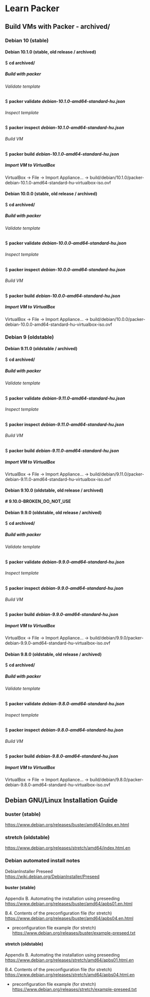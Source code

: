 # Learn Packer

## Build VMs with Packer - archived/

### Debian 10 (stable)

#### Debian 10.1.0 (stable, old release / archived)

$ **cd archived/**

##### Build with packer

###### Validate template

$ **packer validate** ***debian-10.1.0-amd64-standard-hu.json***  

###### Inspect template

$ **packer inspect** ***debian-10.1.0-amd64-standard-hu.json***  

###### Build VM

$ **packer build** ***debian-10.1.0-amd64-standard-hu.json***  

##### Import VM to VirtualBox

VirtualBox -> File -> Import Appliance... -> build/debian/10.1.0/packer-debian-10.1.0-amd64-standard-hu-virtualbox-iso.ovf  

#### Debian 10.0.0 (stable, old release / archived)

$ **cd archived/**

##### Build with packer

###### Validate template

$ **packer validate** ***debian-10.0.0-amd64-standard-hu.json***  

###### Inspect template

$ **packer inspect** ***debian-10.0.0-amd64-standard-hu.json***  

###### Build VM

$ **packer build** ***debian-10.0.0-amd64-standard-hu.json***  

##### Import VM to VirtualBox

VirtualBox -> File -> Import Appliance... -> build/debian/10.0.0/packer-debian-10.0.0-amd64-standard-hu-virtualbox-iso.ovf  

### Debian 9 (oldstable)

#### Debian 9.11.0 (oldstable / archived)

$ **cd archived/**

##### Build with packer

###### Validate template

$ **packer validate** ***debian-9.11.0-amd64-standard-hu.json***  

###### Inspect template

$ **packer inspect** ***debian-9.11.0-amd64-standard-hu.json***  

###### Build VM

$ **packer build** ***debian-9.11.0-amd64-standard-hu.json***  

##### Import VM to VirtualBox

VirtualBox -> File -> Import Appliance... -> build/debian/9.11.0/packer-debian-9.11.0-amd64-standard-hu-virtualbox-iso.ovf  

#### Debian 9.10.0 (oldstable, old release / archived)

**# 9.10.0-BROKEN_DO_NOT_USE**

#### Debian 9.9.0 (oldstable, old release / archived)

$ **cd archived/**

##### Build with packer

###### Validate template

$ **packer validate** ***debian-9.9.0-amd64-standard-hu.json***  

###### Inspect template

$ **packer inspect** ***debian-9.9.0-amd64-standard-hu.json***  

###### Build VM

$ **packer build** ***debian-9.9.0-amd64-standard-hu.json***  

##### Import VM to VirtualBox

VirtualBox -> File -> Import Appliance... -> build/debian/9.9.0/packer-debian-9.9.0-amd64-standard-hu-virtualbox-iso.ovf  

#### Debian 9.8.0 (oldstable, old release / archived)

$ **cd archived/**

##### Build with packer

###### Validate template

$ **packer validate** ***debian-9.8.0-amd64-standard-hu.json***  

###### Inspect template

$ **packer inspect** ***debian-9.8.0-amd64-standard-hu.json***  

###### Build VM

$ **packer build** ***debian-9.8.0-amd64-standard-hu.json***  

##### Import VM to VirtualBox

VirtualBox -> File -> Import Appliance... -> build/debian/9.8.0/packer-debian-9.8.0-amd64-standard-hu-virtualbox-iso.ovf  

## Debian GNU/Linux Installation Guide 

### buster (stable)

https://www.debian.org/releases/buster/amd64/index.en.html  

### stretch (oldstable)

https://www.debian.org/releases/stretch/amd64/index.html.en  

### Debian automated install notes

DebianInstaller Preseed  
https://wiki.debian.org/DebianInstaller/Preseed  

#### buster (stable)

Appendix B. Automating the installation using preseeding  
https://www.debian.org/releases/buster/amd64/apbs01.en.html  

B.4. Contents of the preconfiguration file (for stretch)  
https://www.debian.org/releases/buster/amd64/apbs04.en.html  

  * preconfiguration file example (for stretch)  
https://www.debian.org/releases/buster/example-preseed.txt  

#### stretch (oldstable)

Appendix B. Automating the installation using preseeding  
https://www.debian.org/releases/stretch/amd64/apbs01.html.en  

B.4. Contents of the preconfiguration file (for stretch)  
https://www.debian.org/releases/stretch/amd64/apbs04.html.en  

  * preconfiguration file example (for stretch)  
https://www.debian.org/releases/stretch/example-preseed.txt  

